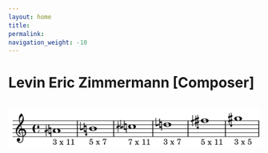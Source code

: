 ```yaml
---
layout: home
title:
permalink:
navigation_weight: -10
---
```



# Levin Eric Zimmermann [Composer]


<br>
<img src="/assets/wilson_hexany.png" alt="drawing" width="600"/>
